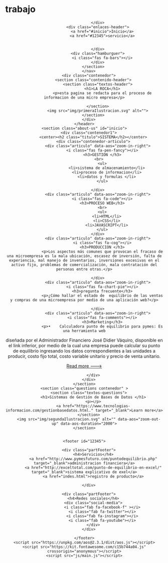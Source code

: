 # trabajo
<!DOCTYPE html>
<html lang="es">

<head>
    <meta charset="UTF-8">
    <meta name="viewport" content="width=device-width, initial-scale=1.0">
    <meta http-equiv="X-UA-Compatible" content="ie=edge">
    <title>SIST LOW</title>
    <link rel="stylesheet" href="css/estilos.css">
    <link href="https://fonts.googleapis.com/css?family=Roboto:100,300,400,700&display=swap" rel="stylesheet">
    <link href="https://unpkg.com/aos@2.3.1/dist/aos.css" rel="stylesheet">
</head>

<body>
    <header>
        <nav>
            <section class="contenedor nav">
               
                    
                </div>
                <div class="enlaces-header">
                    <a href="#inicio">Inicio</a>
                    <a href="#12345">servicio</a>
                    
            
                </div>
                <div class="hamburguer">
                    <i class="fas fa-bars"></i>
                </div>
            </section>
        </nav>
        <div class="contenedor">
            <section class="contenido-header">
                <section class="textos-header">
                    <h1>LA ROCA</h1>
                    <p>esta pagina se redacta para el proceso de informacion de una micro empresa</p>
                   
                </section>
                <img src="img/primeraIlustracion.svg" alt="">
            </section>
        </div>
    </header>
    <section class="about-us" id="inicio">
        <div class="contenedor1">
            <center><h2 class="titulo">SISTEMA</h2></center>
            <div class="contenedor-articulo">
                <div class="articulo" data-aos="zoom-in-right">
                    <i class="fas fa-pen-fancy"></i>
                    <h3>GESTION </h3>
                 <br>
                    <ul>
                        <li>sistema de almacenamiento</li>
                        <li>proceso de informacion</li>
                        <li>datos y formulas </li>
                    </ul>
                    
                </div>
                <div class="articulo" data-aos="zoom-in-right">
                    <i class="fas fa-code"></i>
                    <h3>PROCESO WEB</h3>
                    <br>
                    <ul>
                        <li>HTML</li>
                        <li>CSS</li>
                        <li>JAVASCRIPT</li>
                    </ul>
                </div>
                <div class="articulo" data-aos="zoom-in-right">
                    <i class="fas fa-cog"></i>
                    <h3>PRODUCCION </h3>
                    <p>Los aspectos más comunes que provocan el fracaso de una microempresa es la mala ubicación, escasez de inversión, falta de experiencia, mal manejo de inventarios, inversiones excesivas en el activo fijo, problemas de comercialización, mala contratación del personas entre otras.</p>
                  
                </div>
                <div class="articulo" data-aos="zoom-in-right">
                    <i class="fas fa-chart-pie"></i>
                    <h3>pregunta frecuente</h3>
                    <p>¿Cómo hallar el estado de  equilibrio de las ventas y compras de una microempresa por medio de una aplicación web?</p>
                   
                </div>
                <div class="articulo" data-aos="zoom-in-right">
                    <i class="fas fa-comments"></i>
                    <h3>Marketing</h3>
                    <p>•    Calculadora punto de equilibrio para pymes: Es una herramienta web
diseñada por el Administrador Financiero José Didier Váquiro, disponible en el link inferior, por medio de la cual una empresa puede calcular su punto de equilibrio ingresando los datos correspondientes a las unidades a producir, costo fijo total, costo
variable unitario y precio de venta unitario.</p>
                    <a href="http://www.pymesfuturo.com/puntodequilibrio.php" target="_blank">Read more ---></a>
                </div>
               
            </div>
        </div>
    </section>
    <section class="questions contenedor" >
        <section class="textos-questions">
            <h1>Sistemas de Gestión de Bases de Datos </h1>
            <p></p>
            <a href="https://www.tecnologias-informacion.com/gestionbasedatos.html." target="_blank">Learn more</a>
        </section>
        <img src="img/segundaIlustracion.svg" alt="" data-aos="zoom-out-up" data-aos-duration="2000">
    </section>
    

    <footer id="12345">
       
        <div class="partFooter">
            <h4>Servicios</h4>
            <a href="http://www.pymesfuturo.com/puntodequilibrio.php"  target="_blank">administracion financiera</a>
            <a href="http://exceltotal.com/punto-de-equilibrio-en-excel/" target="_blank">sistema explicativo de exel</a>
            <a href="indes.html">registro de producto</a>
            
        </div>
        
        <div class="partFooter">
            <h4>Redes sociales</h4>
            <div class="social-media">
                    <i class="fab fa-facebook-f" ></i>
                    <i class="fab fa-twitter"></i>
                    <i class="fab fa-instagram"></i>
                    <i class="fab fa-youtube"></i>
            </div>
        </div>
    
    </footer>
    <script src="https://unpkg.com/aos@2.3.1/dist/aos.js"></script>
    <script src="https://kit.fontawesome.com/c15b744a04.js" crossorigin="anonymous"></script>
    <script src="js/main.js"></script>
</body>

</html>
